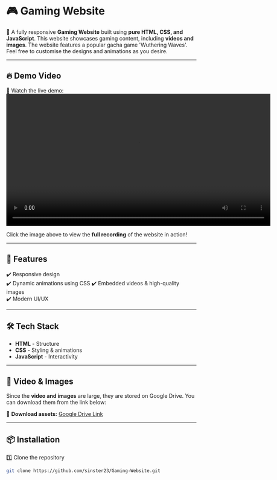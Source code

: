 # 🎮 Gaming Website

🚀 A fully responsive **Gaming Website** built using **pure HTML, CSS, and JavaScript**. This website showcases gaming content, including **videos and images**. The website features a popular gacha game 'Wuthering Waves'. Feel free to customise the designs and animations as you desire.

---

## 🔥 Demo Video  
🎥 Watch the live demo:  
<video controls width="700">
  <source src="https://github.com/sinster23/Screenshots/raw/refs/heads/main/gaming-website/Gaming%20Website%20-%20Google%20Chrome%202025-03-25%2022-23-47.mp4" type="video/mp4">
</video>


Click the image above to view the **full recording** of the website in action!

---

## 🚀 Features  
✔️ Responsive design  
✔️ Dynamic animations using CSS 
✔️ Embedded videos & high-quality images  
✔️ Modern UI/UX  

---

## 🛠️ Tech Stack  
- **HTML** - Structure  
- **CSS** - Styling & animations  
- **JavaScript** - Interactivity  

---

## 📂 Video & Images  
Since the **video and images** are large, they are stored on Google Drive. You can download them from the link below:  

📌 **Download assets:** [Google Drive Link](https://drive.google.com/drive/folders/YOUR_DRIVE_FOLDER_ID?usp=sharing)  

---

## 📦 Installation  
1️⃣ Clone the repository  
```sh
git clone https://github.com/sinster23/Gaming-Website.git
```
